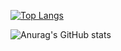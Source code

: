 [![Top Langs](https://github-readme-stats.vercel.app/api/top-langs/?username=Rekt-Order&theme=dracula
)](https://github.com/anuraghazra/github-readme-stats)

![Anurag's GitHub stats](https://github-readme-stats.vercel.app/api?username=Rekt-Order&theme=dracula)

